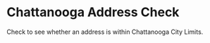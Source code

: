 Chattanooga Address Check
==============

Check to see whether an address is within Chattanooga City Limits.
